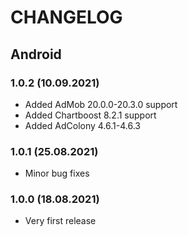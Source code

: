 # CHANGELOG

## Android

### 1.0.2 (10.09.2021)
- Added AdMob 20.0.0-20.3.0 support
- Added Chartboost 8.2.1 support
- Added AdColony 4.6.1-4.6.3
### 1.0.1 (25.08.2021)
- Minor bug fixes
### 1.0.0 (18.08.2021)
- Very first release